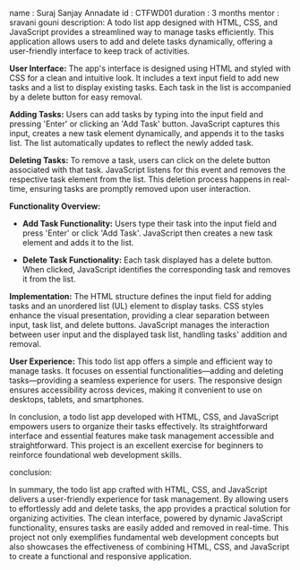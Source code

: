 name : Suraj Sanjay Annadate
id : CTFWD01
duration : 3 months
mentor : sravani gouni
description: A todo list app designed with HTML, CSS, and JavaScript provides a streamlined way to manage tasks efficiently. This application allows users to add and delete tasks dynamically, offering a user-friendly interface to keep track of activities.

**User Interface:**
The app's interface is designed using HTML and styled with CSS for a clean and intuitive look. It includes a text input field to add new tasks and a list to display existing tasks. Each task in the list is accompanied by a delete button for easy removal.

**Adding Tasks:**
Users can add tasks by typing into the input field and pressing 'Enter' or clicking an 'Add Task' button. JavaScript captures this input, creates a new task element dynamically, and appends it to the tasks list. The list automatically updates to reflect the newly added task.

**Deleting Tasks:**
To remove a task, users can click on the delete button associated with that task. JavaScript listens for this event and removes the respective task element from the list. This deletion process happens in real-time, ensuring tasks are promptly removed upon user interaction.

**Functionality Overview:**
- **Add Task Functionality:** Users type their task into the input field and press 'Enter' or click 'Add Task'. JavaScript then creates a new task element and adds it to the list.
  
- **Delete Task Functionality:** Each task displayed has a delete button. When clicked, JavaScript identifies the corresponding task and removes it from the list.

**Implementation:**
The HTML structure defines the input field for adding tasks and an unordered list (UL) element to display tasks. CSS styles enhance the visual presentation, providing a clear separation between input, task list, and delete buttons. JavaScript manages the interaction between user input and the displayed task list, handling tasks' addition and removal.

**User Experience:**
This todo list app offers a simple and efficient way to manage tasks. It focuses on essential functionalities—adding and deleting tasks—providing a seamless experience for users. The responsive design ensures accessibility across devices, making it convenient to use on desktops, tablets, and smartphones.

In conclusion, a todo list app developed with HTML, CSS, and JavaScript empowers users to organize their tasks effectively. Its straightforward interface and essential features make task management accessible and straightforward. This project is an excellent exercise for beginners to reinforce foundational web development skills.

conclusion:

In summary, the todo list app crafted with HTML, CSS, and JavaScript delivers a user-friendly experience for task management. By allowing users to effortlessly add and delete tasks, the app provides a practical solution for organizing activities. The clean interface, powered by dynamic JavaScript functionality, ensures tasks are easily added and removed in real-time. This project not only exemplifies fundamental web development concepts but also showcases the effectiveness of combining HTML, CSS, and JavaScript to create a functional and responsive application.
